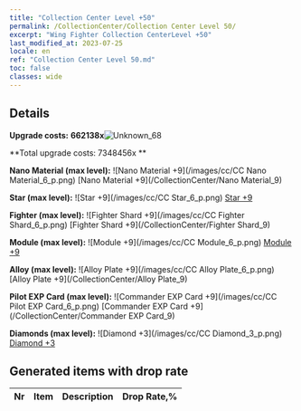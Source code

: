 ```yaml
---
title: "Collection Center Level +50"
permalink: /CollectionCenter/Collection Center Level 50/
excerpt: "Wing Fighter Collection CenterLevel +50"
last_modified_at: 2023-07-25
locale: en
ref: "Collection Center Level 50.md"
toc: false
classes: wide
---
```



## Details

 **Upgrade costs:** **662138x**![Unknown_68](/images/item/bh_img25_p.png)

 **Total upgrade costs: 7348456x **

 **Nano Material (max level):** ![Nano Material +9](/images/cc/CC Nano Material_6_p.png) [Nano Material +9](/CollectionCenter/Nano Material_9)

 **Star (max level):** ![Star +9](/images/cc/CC Star_6_p.png) [Star +9](/CollectionCenter/Star_9)

 **Fighter (max level):** ![Fighter Shard +9](/images/cc/CC Fighter Shard_6_p.png) [Fighter Shard +9](/CollectionCenter/Fighter Shard_9)

 **Module (max level):** ![Module +9](/images/cc/CC Module_6_p.png) [Module +9](/CollectionCenter/Module_9)

 **Alloy (max level):** ![Alloy Plate +9](/images/cc/CC Alloy Plate_6_p.png) [Alloy Plate +9](/CollectionCenter/Alloy Plate_9)

 **Pilot EXP Card (max level):** ![Commander EXP Card +9](/images/cc/CC Pilot EXP Card_6_p.png) [Commander EXP Card +9](/CollectionCenter/Commander EXP Card_9)

 **Diamonds (max level):** ![Diamond +3](/images/cc/CC Diamond_3_p.png) [Diamond +3](/CollectionCenter/Diamond_3)

## Generated items with drop rate

  |  Nr |     Item   |    Description   |  Drop Rate,% |
  |:----|:----------:|:-----------------|:-------------|

